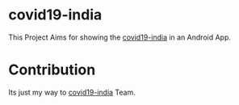 # covid19-india

This Project Aims for showing the [covid19-india](https://www.covid19india.org/) in an Android App.

# Contribution

Its just my way to [covid19-india](https://www.covid19india.org/) Team.

